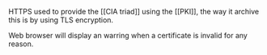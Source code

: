 HTTPS used to provide the [[CIA triad]] using the [[PKI]], the way it archive this is by using TLS encryption. 

Web browser will display an warring when a certificate is invalid for any reason. 